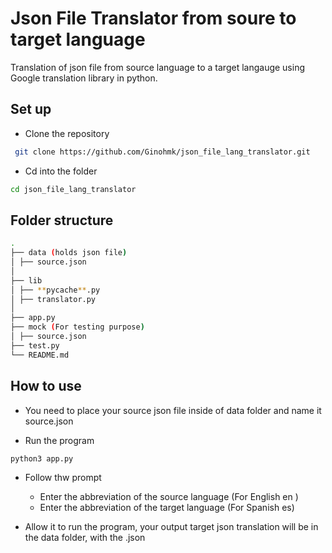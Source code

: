 # Json File Translator from soure to target language

Translation of json file from source language to a target langauge
using Google translation library in python.

## Set up

- Clone the repository

```bash
 git clone https://github.com/Ginohmk/json_file_lang_translator.git
```

- Cd into the folder

```bash
cd json_file_lang_translator

```

## Folder structure

```bash
.
├── data (holds json file)
│ ├── source.json
│
├── lib
│ ├── **pycache**.py
│ ├── translator.py
│
├── app.py
├── mock (For testing purpose)
│ ├── source.json
├── test.py
└── README.md
```

## How to use

- You need to place your source json file inside of data folder and name it source.json

- Run the program

```bash
python3 app.py

```

- Follow thw prompt

  - Enter the abbreviation of the source language (For English en )
  - Enter the abbreviation of the target language (For Spanish es)

- Allow it to run the program, your output target json translation will be in the data folder, with the <target abbrviation name>.json
